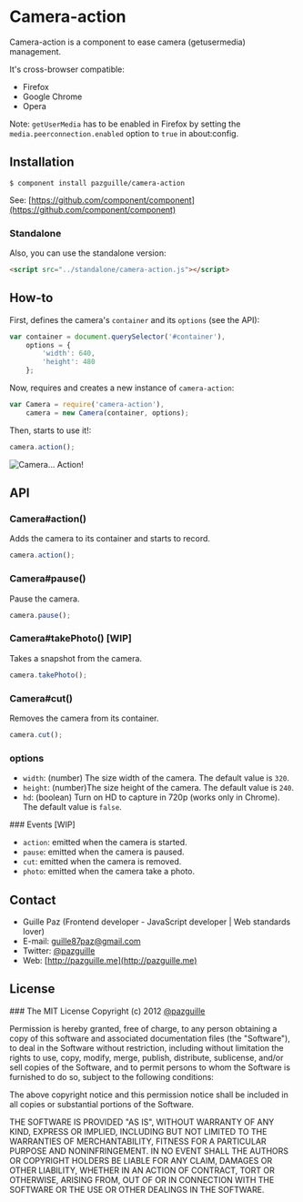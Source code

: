 # Camera-action

Camera-action is a component to ease camera (getusermedia) management.

It's cross-browser compatible:

- Firefox
- Google Chrome
- Opera

Note: `getUserMedia` has to be enabled in Firefox by setting the `media.peerconnection.enabled` option to `true` in about:config.

## Installation

    $ component install pazguille/camera-action

See: [https://github.com/component/component](https://github.com/component/component)

### Standalone
Also, you can use the standalone version:
```html
<script src="../standalone/camera-action.js"></script>
```

## How-to

First, defines the camera's `container` and its `options` (see the API):
```js
var container = document.querySelector('#container'),
    options = {
        'width': 640,
        'height': 480
    };
```

Now, requires and creates a new instance of `camera-action`:
```js
var Camera = require('camera-action'),
    camera = new Camera(container, options);
```

Then, starts to use it!:
```js
camera.action();
```

![Camera... Action!](http://i1356.photobucket.com/albums/q731/pazguille/ScreenShot2013-03-29at112306AM_zps05a1bccd.png?t=1364567391)

## API

### Camera#action()
Adds the camera to its container and starts to record.
```js
camera.action();
```

### Camera#pause()
Pause the camera.
```js
camera.pause();
```

### Camera#takePhoto() [WIP]
Takes a snapshot from the camera.
```js
camera.takePhoto();
```

### Camera#cut()
Removes the camera from its container.
```js
camera.cut();
```

### options
- `width`: (number) The size width of the camera. The default value is `320`.
- `height`: (number)The size height of the camera. The default value is `240`.
- `hd`: (boolean) Turn on HD to capture in 720p (works only in Chrome). The default value is `false`.

### Events [WIP]
- `action`: emitted when the camera is started.
- `pause`: emitted when the camera is paused.
- `cut`: emitted when the camera is removed.
- `photo`: emitted when the camera take a photo.

## Contact
- Guille Paz (Frontend developer - JavaScript developer | Web standards lover)
- E-mail: [guille87paz@gmail.com](mailto:guille87paz@gmail.com)
- Twitter: [@pazguille](http://twitter.com/pazguille)
- Web: [http://pazguille.me](http://pazguille.me)

## License
### The MIT License
Copyright (c) 2012 [@pazguille](http://twitter.com/pazguille)

Permission is hereby granted, free of charge, to any person obtaining a copy
of this software and associated documentation files (the "Software"), to deal
in the Software without restriction, including without limitation the rights
to use, copy, modify, merge, publish, distribute, sublicense, and/or sell
copies of the Software, and to permit persons to whom the Software is
furnished to do so, subject to the following conditions:

The above copyright notice and this permission notice shall be included in
all copies or substantial portions of the Software.

THE SOFTWARE IS PROVIDED "AS IS", WITHOUT WARRANTY OF ANY KIND, EXPRESS OR
IMPLIED, INCLUDING BUT NOT LIMITED TO THE WARRANTIES OF MERCHANTABILITY,
FITNESS FOR A PARTICULAR PURPOSE AND NONINFRINGEMENT. IN NO EVENT SHALL THE
AUTHORS OR COPYRIGHT HOLDERS BE LIABLE FOR ANY CLAIM, DAMAGES OR OTHER
LIABILITY, WHETHER IN AN ACTION OF CONTRACT, TORT OR OTHERWISE, ARISING FROM,
OUT OF OR IN CONNECTION WITH THE SOFTWARE OR THE USE OR OTHER DEALINGS IN
THE SOFTWARE.